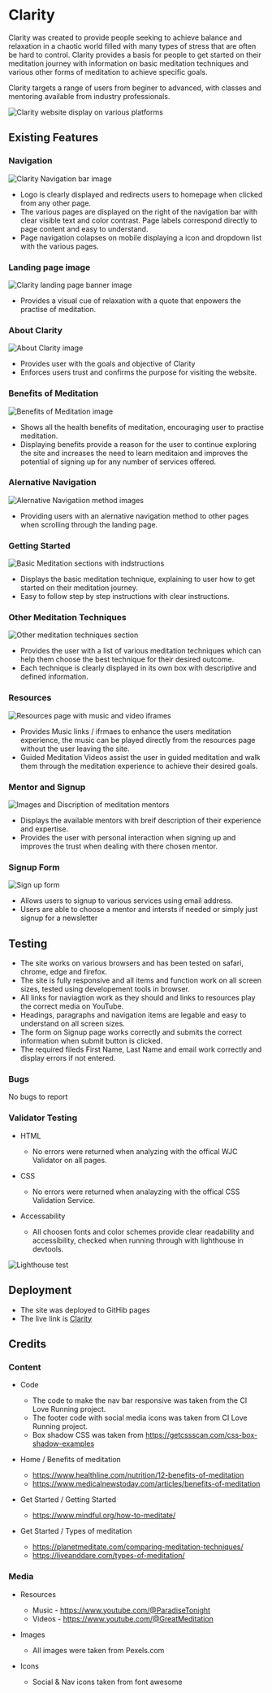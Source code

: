 # Clarity
Clarity was created to provide people seeking to achieve balance and relaxation in a chaotic world filled with many types of stress that are often be hard to control. Clarity provides a basis for people to get started on their meditation journey with information on basic meditation techniques and various other forms of meditation to achieve specific goals.

Clarity targets a range of users from beginer to advanced, with classes and mentoring available from industry professionals.  

![Clarity website display on various platforms](/assests/images/Readme-images/Clarity-responsive-layout.jpg)

## Existing Features

### Navigation

![Clarity Navigation bar image](/assests/images/Readme-images/Clarity-navigation-bar.jpg)

- Logo is clearly displayed and redirects users to homepage when clicked from any other page.
- The various pages are displayed on the right of the navigation bar with clear visible text and color contrast. Page labels correspond directly to page content and easy to understand.
- Page navigation colapses on mobile displaying a icon and dropdown list with the various pages.


### Landing page image

![Clarity landing page banner image](/assests/images/Readme-images/Landing-page-image.jpg)

- Provides a visual cue of relaxation with a quote that enpowers the practise of meditation.


### About Clarity

![About Clarity image](/assests/images/Readme-images/About-Clarity.jpg)

- Provides user with the goals and objective of Clarity
- Enforces users trust and confirms the purpose for visiting the website.


### Benefits of Meditation

![Benefits of Meditation image](/assests/images/Readme-images/Meditation-benefits.jpg)

- Shows all the health benefits of meditation, encouraging user to practise meditation.
- Displaying benefits provide a reason for the user to continue exploring the site and increases the need to learn meditaion and improves the potential of signing up for any number of services offered.


### Alernative Navigation

![Alernative Navigatiion method images](/assests/images/Readme-images/Addtional-page-navigation.jpg)

- Providing users with an alernative navigation method to other pages when scrolling through the landing page.


### Getting Started

![Basic Meditation sections with indstructions](/assests/images/Readme-images/Getting-started.jpg)

- Displays the basic meditation technique, explaining to user how to get started on their meditation journey.
- Easy to follow step by step instructions with clear instructions.


### Other Meditation Techniques

![Other meditation techniques section](/assests/images/Readme-images/Other-techniques.jpg)

- Provides the user with a list of various meditation techniques which can help them choose the best technique for their desired outcome.
- Each technique is clearly displayed in its own box with descriptive and defined information.


### Resources

![Resources page with music and video iframes](/assests/images/Readme-images/Resources-page.jpg)

- Provides Music links / ifrmaes to enhance the users meditation experience, the music can be played directly from the resources page without the user leaving the site.
- Guided Meditation Videos assist the user in guided meditation and walk them through the meditation experience to achieve their desired goals.


### Mentor and Signup

![Images and Discription of meditation mentors](/assests/images/Readme-images/Mentors.jpg)

- Displays the available mentors with breif description of their experience and expertise.
- Provides the user with personal interaction when signing up and improves the trust when dealing with there chosen mentor.


### Signup Form

![Sign up form](/assests/images/Readme-images/Signup-form.jpg)

- Allows users to signup to various services using email address.
- Users are able to choose a mentor and intersts if needed or simply just signup for a newsletter


## Testing

- The site works on various browsers and has been tested on safari, chrome, edge and firefox.
- The site is fully responsive and all items and function work on all screen sizes, tested using developement tools in browser.
- All links for naviagtion work as they should and links to resources play the correct media on YouTube.
- Headings, paragraphs and navigation items are legable and easy to understand on all screen sizes.
- The form on Signup page works correctly and submits the correct information when submit button is clicked. 
- The required fileds First Name, Last Name and email work correctly and display errors if not entered.


### Bugs
No bugs to report


### Validator Testing

- HTML
    - No errors were returned when analyzing with the offical WJC Validator on all pages.

- CSS
    - No errors were returned when analayzing with the offical CSS Validation Service.

- Accessability
    - All choosen fonts and color schemes provide clear readability and accessibility, checked when running through with lighthouse in devtools.

![Lighthouse test](/assests/images/Readme-images/lighthouse-test-homepage.jpg)


## Deployment
- The site was deployed to GitHib pages
- The live link is [Clarity](https://juanmodzelewski.github.io/Clarity/)

## Credits

### Content

- Code
    - The code to make the nav bar responsive was taken from the CI Love Running project.
    - The footer code with social media icons was taken from CI Love Running project.
    - Box shadow CSS was taken from https://getcssscan.com/css-box-shadow-examples

- Home / Benefits of meditation 
    - https://www.healthline.com/nutrition/12-benefits-of-meditation
    - https://www.medicalnewstoday.com/articles/benefits-of-meditation

- Get Started / Getting Started 
    - https://www.mindful.org/how-to-meditate/

- Get Started / Types of meditation 
    - https://planetmeditate.com/comparing-meditation-techniques/
    - https://liveanddare.com/types-of-meditation/

### Media

- Resources
    - Music - https://www.youtube.com/@ParadiseTonight
    - Videos - https://www.youtube.com/@GreatMeditation

- Images 
    - All images were taken from Pexels.com

- Icons
    - Social & Nav icons taken from font awesome